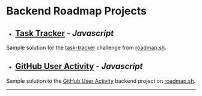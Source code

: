 # Backend Roadmap Projects


- ## [Task Tracker](https://github.com/cankiziloglu/backend-projects/tree/main/task-tracker) - *Javascript*

Sample solution for the [task-tracker](https://roadmap.sh/projects/task-tracker) challenge from [roadmap.sh](https://roadmap.sh/).

- ## [GitHub User Activity](https://github.com/cankiziloglu/backend-projects/tree/main/github-activity) - *Javascript*

Sample solution to the [GitHub User Activity](https://roadmap.sh/projects/github-user-activity) backend project on [roadmap.sh](https://roadmap.sh).


---
